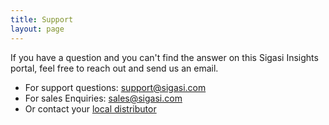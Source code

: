 ```yaml
---
title: Support
layout: page
---
```


If you have a question and you can't find the answer on this Sigasi Insights portal,
feel free to reach out and send us an email.

* For support questions: [support@sigasi.com](mailto:support@sigasi.com)
* For sales Enquiries: [sales@sigasi.com](mailto:sales@sigasi.com)
* Or contact your [local distributor](https://www.sigasi.com/contact)
